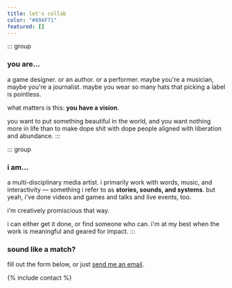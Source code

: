 ```yaml
---
title: let's collab
color: "#89AF71"
featured: []
---
```

<div class="grid-medium">

::: group
### you are...
a game designer. or an author. or a performer. maybe you're a musician, maybe you're a journalist. maybe you wear so many hats that picking a label is pointless. 

what matters is this: **you have a vision**.

you want to put something beautiful in the world, and you want nothing more in life than to make dope shit with dope people aligned with liberation and abundance.
:::

::: group
### i am...
a multi-disciplinary media artist. i primarily work with words, music, and interactivity — something i refer to as **stories, sounds, and systems**. but yeah, i've done videos and games and talks and live events, too.

i'm creatively promiscious that way.

i can either get it done, or find someone who can. i'm at my best when the work is meaningful and geared for impact.
:::

</div>


### sound like a match?
fill out the form below, or just <a href="/email?subject=Let's Collab">send me an email</a>.


{% include contact %}
